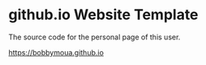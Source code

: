# github.io Website Template
The source code for the personal page of this user.

https://bobbymoua.github.io
